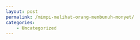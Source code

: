 ```yaml
---
layout: post
permalink: /mimpi-melihat-orang-membunuh-monyet/
categories:
    - Uncategorized
---
```


